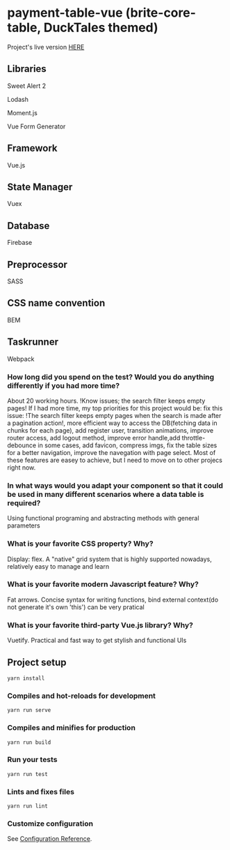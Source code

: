 # payment-table-vue (brite-core-table, DuckTales themed)

Project's live version [HERE](https://uncle-scrooge-payroll.surge.sh)

## Libraries
Sweet Alert 2

Lodash

Moment.js

Vue Form Generator

## Framework
Vue.js

## State Manager
Vuex

## Database
Firebase

## Preprocessor
SASS

## CSS name convention
BEM

## Taskrunner
Webpack

### How long did you spend on the test? Would you do anything differently if you had more time?
About 20 working hours. !Know issues; the search filter keeps empty pages! If I had more time, my top priorities for this project would be: fix this issue: !The search filter keeps empty pages when the search is made after a pagination action!, more efficient way to access the DB(fetching data in chunks for each page), add register user, transition animations, improve router access, add logout method, improve error handle,add throttle-debounce in some cases, add favicon, compress imgs, fix the table sizes for a better navigation, improve the navegation with page select. Most of these features are easey to achieve, but I need to move on to other projecs right now.  

### In what ways would you adapt your component so that it could be used in many different scenarios where a data table is required?
Using functional programing and abstracting methods with general parameters

### What is your favorite CSS property? Why?
Display: flex. A "native" grid system that is highly supported nowadays, relatively easy to manage and learn

### What is your favorite modern Javascript feature? Why?
Fat arrows. Concise syntax for writing functions, bind external context(do not generate it's own 'this') can be very pratical

### What is your favorite third-party Vue.js library? Why?
Vuetify. Practical and fast way to get stylish and functional UIs 

## Project setup
```
yarn install
```

### Compiles and hot-reloads for development
```
yarn run serve
```

### Compiles and minifies for production
```
yarn run build
```

### Run your tests
```
yarn run test
```

### Lints and fixes files
```
yarn run lint
```

### Customize configuration
See [Configuration Reference](https://cli.vuejs.org/config/).
